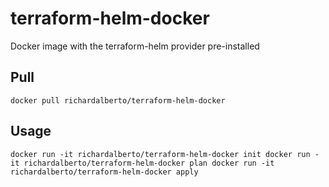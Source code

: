 # terraform-helm-docker
Docker image with the terraform-helm provider pre-installed

## Pull
`
docker pull richardalberto/terraform-helm-docker
`

## Usage
`
docker run -it richardalberto/terraform-helm-docker init
docker run -it richardalberto/terraform-helm-docker plan
docker run -it richardalberto/terraform-helm-docker apply
`
